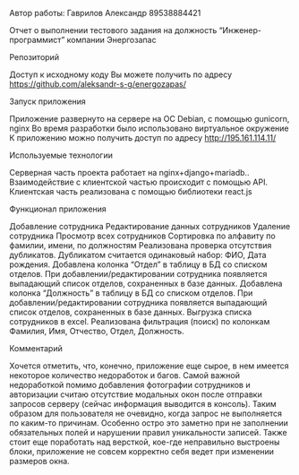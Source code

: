 Автор работы: Гаврилов Александр
89538884421

Отчет о выполнении тестового задания на должность “Инженер-программист” 
компании Энергозапас

Репозиторий

Доступ к исходному коду Вы можете получить по адресу https://github.com/aleksandr-s-g/energozapas/

Запуск приложения

Приложение развернуто на сервере на ОС Debian, с помощью gunicorn, nginx
Во время разработки было использовано виртуальное окружение
К приложению можно получить доступ по адресу http://195.161.114.11/

Используемые технологии

Серверная часть проекта работает на nginx+django+mariadb.. Взаимодействие с клиентской частью происходит с помощью API. Клиентская часть реализована с помощью библиотеки react.js

Функционал приложения

Добавление сотрудника
Редактирование данных сотрудников
Удаление сотрудника
Просмотр всех сотрудников
Сортировка по алфавиту по фамилии, имени, по должностям
Реализована проверка отсутствия дубликатов. Дубликатом считается одинаковый набор: ФИО, Дата рождения.
Добавлена колонка “Отдел” в таблицу в БД со списком отделов. При добавлении/редактировании сотрудника появляется выпадающий список отделов, сохраненных в базе данных.
Добавлена колонка “Должность” в таблицу в БД со списком отделов. При добавлении/редактировании сотрудника появляется выпадающий список отделов, сохраненных в базе данных.
Выгрузка списка сотрудников в excel.
Реализована фильтрация (поиск) по колонкам Фамилия, Имя, Отчество, Отдел, Должность.

Комментарий

Хочется отметить, что, конечно, приложение еще сырое, в нем имеется некоторое количество недоработок и багов.
Самой важной недоработкой помимо добавления фотографии сотрудников и авторизации считаю отсутствие модальных окон после отправки запросов серверу (сейчас информация выводится в консоль). Таким образом для пользователя не очевидно, когда запрос не выполняется по каким-то причинам. Особенно остро это заметно при не заполнении обязательных полей и нарушении правил уникальности записей.
Также стоит еще поработать над версткой, кое-где неправильно выстроены блоки, приложение не совсем корректно себя ведет при изменении размеров окна.
